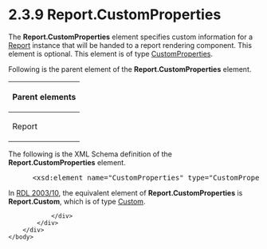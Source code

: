 <html dir="LTR" xmlns:mshelp="http://msdn.microsoft.com/mshelp" xmlns:ddue="http://ddue.schemas.microsoft.com/authoring/2003/5" xmlns:xlink="http://www.w3.org/1999/xlink" xmlns:tool="http://www.microsoft.com/tooltip">
    <head>
        <meta http-equiv="Content-Type" content="text/html; CHARSET=utf-8"></meta>
        <meta name="save" content="history"></meta>
        <title>2.3.9 Report.CustomProperties</title>
        <xml>
            <mshelp:toctitle title="2.3.9 Report.CustomProperties"></mshelp:toctitle>
            <mshelp:rltitle title="[MS-RDL]: Report.CustomProperties"></mshelp:rltitle>
            <mshelp:keyword index="A" term="808ac55d-030d-4607-b7a8-ac97ea52b595"></mshelp:keyword>
            <mshelp:attr name="DCSext.ContentType" value="open specification"></mshelp:attr>
            <mshelp:attr name="AssetID" value="808ac55d-030d-4607-b7a8-ac97ea52b595"></mshelp:attr>
            <mshelp:attr name="TopicType" value="kbRef"></mshelp:attr>
            <mshelp:attr name="DCSext.Title" value="[MS-RDL]: Report.CustomProperties" />
        </xml>
    </head>
    <body>
        <div id="header">
            <h1 class="heading">2.3.9 Report.CustomProperties</h1>
        </div>
        <div id="mainSection">
            <div id="mainBody">
                <div id="allHistory" class="saveHistory"></div>
                <div id="sectionSection0" class="section" name="collapseableSection">
                    

<p>The <b>Report.CustomProperties</b> element specifies custom
information for a <a href="6bbaafec-020b-406c-b4e7-5e4318b616cb.html">Report</a>
instance that will be handed to a report rendering component. This element is
optional. This element is of type <a href="93994776-7d8e-4cf2-932f-9c085f3deaf8.html">CustomProperties</a>.</p>

<p>Following is the parent element of the <b>Report.CustomProperties</b>
element.</p>

<table>
 <thead>
  <tr>
   <th>
   <p>Parent elements</p>
   </th>
  </tr>
 </thead>
 <tr>
  <td>
  <p>Report</p>
  </td>
 </tr>
</table>

<p>The following is the XML Schema definition of the <b>Report.CustomProperties</b>
element.</p>

<dl>
<dd>
<div><pre> &lt;xsd:element name=&quot;CustomProperties&quot; type=&quot;CustomPropertiesType&quot; minOccurs=&quot;0&quot; /&gt;
</pre></div>
</dd></dl>

<p>In <a href="a7e2ad00-07c8-4f6d-80ab-3ad55df7b233.html">RDL 2003/10</a>,
the equivalent element of <b>Report.CustomProperties</b> is <b>Report.Custom</b>,
which is of type <a href="f53f2f76-9d8a-4fba-a430-d2131c2f8060.html">Custom</a>.</p>


                </div>
            </div>
        </div>
    </body>
</html>